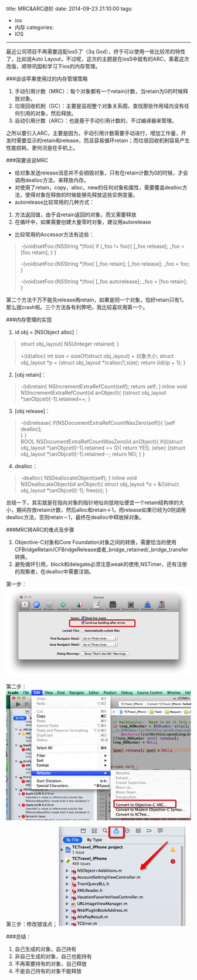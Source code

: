 title: MRC&ARC进阶
date: 2014-09-23 21:10:00
tags: 
- ios
- 内存
categories: 
- IOS
---


最近公司项目不再需要适配ios5了（3q God），终于可以使用一些比较吊的特性了，比如说Auto Layout，不过呢，这次的主题是在ios5中就有的ARC，乘着这次改版，顺带巩固和学习下ios的内存管理。

###谈谈苹果使用过的内存管理策略

1. 手动引用计数（MRC）：每个对象都有一个retain计数，当retain为0的时候释放对象。
2. 垃圾回收机制（GC）：主要是监视整个对象关系图，查找那些作用域内没有任何引用的对象，然后释放。
3. 自动引用计数（ARC）：也是基于手动引用计数的，不过编译器来管理。

之所以要引入ARC，主要是因为，手动引用计数需要手动进行，增加工作量，开发时需要显示的retain和release，而且容易循环retain；而垃圾回收机制容易产生性能损耗，更何况是在手机上。

<!--more-->

###简要说说MRC

- 给对象发送release消息并不会销毁对象，只有在retain计数为0的时候，才会调用dealloc方法，来释放内存。
- 对使用了retain，copy，alloc，new的任何对象和属性，需要覆盖dealloc方法，使得对象在释放的时候能够先释放这些实例变量。
- autorelease比较常用的几种方式：
1. 方法返回值，由于会retain返回的对象，而又需要释放
2. 在循环中，如果需要创建大量零时对象，建议用autorelease
- 比较常用的Accessor方法有这些：

> -(void)setFoo:(NSString *)foo{
>     if (_foo != foo){
>         [_foo release];
>         _foo = [foo retain];
>     } }
> 
> -(void)setFoo:(NSString *)foo{
>         [_foo retain];
>         [_foo release];
>         _foo = foo; }
> 
> -(void)setFoo:(NSString *)foo{
>         [_foo autorelease];
>         _foo = [foo retain]; }

第二个方法千万不能先release再retain，如果是同一个对象，恰好retain只有1，那么就crash啦。三个方法各有利弊吧，我比较喜欢用第一个。

###内存管理的实现
1. id obj = [NSObject alloc]：

> struct obj_layout{
>     NSUInteger retained; }
> 
> +(id)alloc{
>     int size = sizeOf(struct obj_layout) + 对象大小;
>     struct obj_layout *p = (struct obj_layout *)calloc(1,size);
>     return (id)(p + 1); }

2. [obj retain]：

> -(id)retain{
>     NSIncrementExtraRefCount(self);
>     return self; } 
inline void NSIncrementExtraRefCount(id anObject){
>     ((struct obj_layout *)anObjcet)[-1].retained++; }

3. [obj release]：

>  -(id)release{
>      if(NSDocumentExtraRefCountWasZero(self)){
>             [self dealloc];         
>      }  }  
BOOL NSDocumentExtraRefCountWasZero(id anObject){
>     if(((struct obj_layout *)anObjcet)[-1].retained == 0){
>         return YES;
>     }else{
>         ((struct obj_layout *)anObjcet)[-1].retained--;
>         return NO;
>     } }

4. dealloc：

>  -dealloc{
>     NSDeallocateObject(self); } inline void NSDeallocateObject(id anObject){
>     struct obj_layout *o = &((struct obj_layout *)anObjcet)[-1];
>     free(o); }

总结一下，其实就是在指向对象的指针地址向低地址便宜一个retain结构体的大小，期间存放retain计数，然后alloc和retain＋1，而release如果已经为0则调用dealloc方法，否则retain－1，最终在dealloc中释放掉对象。

###MRC转ARC的难点及步骤
1. Objective-C对象和Core Foundation对象之间的转换，需要恰当的使用CFBridgeRetain/CFBridgeRelease或者_bridge_retained/_bridge_transfer转换。
2. 避免循环引用，block和delegate必须注意weak的使用,NSTimer，还有注册的观察者，在dealloc中需要注销。

第一步：
![Alt text](/pic/PastedGraphic-1.png)


第二步：
![Alt text](/pic/PastedGraphic-2.png)

第三步：修改错误点；
![Alt text](/pic/PastedGraphic-3.png)


###总结：
1. 自己生成的对象，自己持有
2. 非自己生成的对象，自己也能持有
3. 不再需要持有的对象，自己释放
4. 不是自己持有的对象不能释放


















